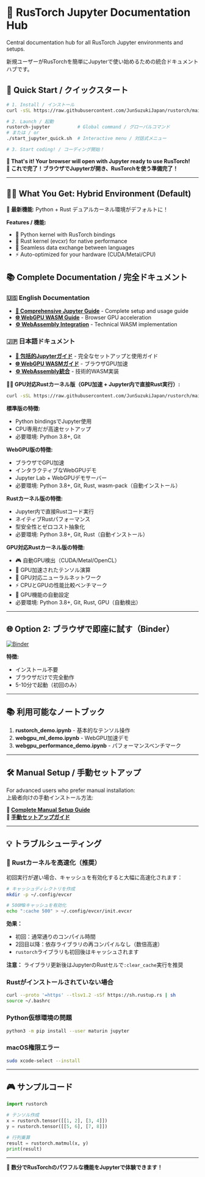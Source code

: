 # 📓 RusTorch Jupyter Documentation Hub

Central documentation hub for all RusTorch Jupyter environments and setups.

新規ユーザーがRusTorchを簡単にJupyterで使い始めるための統合ドキュメントハブです。

## 🚀 Quick Start / クイックスタート

```bash
# 1. Install / インストール
curl -sSL https://raw.githubusercontent.com/JunSuzukiJapan/rustorch/main/install_jupyter.sh | bash

# 2. Launch / 起動  
rustorch-jupyter          # Global command / グローバルコマンド
# または / or
./start_jupyter_quick.sh  # Interactive menu / 対話式メニュー

# 3. Start coding! / コーディング開始！
```

**🎉 That's it! Your browser will open with Jupyter ready to use RusTorch!**  
**🎉 これで完了！ブラウザでJupyterが開き、RusTorchを使う準備完了！**

---

## 🦀🐍 What You Get: Hybrid Environment (Default)

**🌟 最新機能**: Python + Rust デュアルカーネル環境がデフォルトに！

**Features / 機能:**
- 🐍 Python kernel with RusTorch bindings
- 🦀 Rust kernel (evcxr) for native performance  
- 🔗 Seamless data exchange between languages
- ⚡ Auto-optimized for your hardware (CUDA/Metal/CPU)

## 📚 Complete Documentation / 完全ドキュメント

### 🇺🇸 English Documentation
- **[📖 Comprehensive Jupyter Guide](docs/en/jupyter-comprehensive-guide.md)** - Complete setup and usage guide
- **[🌐 WebGPU WASM Guide](docs/en/jupyter-guide.md)** - Browser GPU acceleration
- **[⚙️ WebAssembly Integration](jupyter/README.md)** - Technical WASM implementation

### 🇯🇵 日本語ドキュメント  
- **[📖 包括的Jupyterガイド](docs/jupyter-comprehensive-guide-ja.md)** - 完全なセットアップと使用ガイド
- **[🌐 WebGPU WASMガイド](docs/jupyter-wasm-guide.md)** - ブラウザGPU加速
- **[⚙️ WebAssembly統合](jupyter/README.md)** - 技術的WASM実装

**🦀🚀 GPU対応Rustカーネル版（GPU加速 + Jupyter内で直接Rust実行）:**
```bash
curl -sSL https://raw.githubusercontent.com/JunSuzukiJapan/rustorch/main/quick_start_rust_kernel_gpu.sh | bash
```

**標準版の特徴:**
- Python bindingsでJupyter使用
- CPU専用だが高速セットアップ
- 必要環境: Python 3.8+, Git

**WebGPU版の特徴:**
- ブラウザでGPU加速
- インタラクティブなWebGPUデモ
- Jupyter Lab + WebGPUデモサーバー
- 必要環境: Python 3.8+, Git, Rust, wasm-pack（自動インストール）

**Rustカーネル版の特徴:**
- Jupyter内で直接Rustコード実行
- ネイティブRustパフォーマンス
- 型安全性とゼロコスト抽象化
- 必要環境: Python 3.8+, Git, Rust（自動インストール）

**GPU対応Rustカーネル版の特徴:**
- 🎮 自動GPU検出（CUDA/Metal/OpenCL）
- 🚀 GPU加速されたテンソル演算
- 🧠 GPU対応ニューラルネットワーク
- ⚡ CPUとGPUの性能比較ベンチマーク
- 🔧 GPU機能の自動設定
- 必要環境: Python 3.8+, Git, Rust, GPU（自動検出）

---

## 🌐 Option 2: ブラウザで即座に試す（Binder）

[![Binder](https://mybinder.org/badge_logo.svg)](https://mybinder.org/v2/gh/JunSuzukiJapan/rustorch/main?urlpath=lab)

**特徴:**
- インストール不要
- ブラウザだけで完全動作
- 5-10分で起動（初回のみ）

---

## 📚 利用可能なノートブック

1. **rustorch_demo.ipynb** - 基本的なテンソル操作
2. **webgpu_ml_demo.ipynb** - WebGPU加速デモ
3. **webgpu_performance_demo.ipynb** - パフォーマンスベンチマーク

---

## 🛠️ Manual Setup / 手動セットアップ

For advanced users who prefer manual installation:  
上級者向けの手動インストール方法:

**📖 [Complete Manual Setup Guide](docs/en/jupyter-comprehensive-guide.md#manual-setup)**  
**📖 [手動セットアップガイド](docs/jupyter-comprehensive-guide-ja.md#手動セットアップ)**

---

## 💡 トラブルシューティング

### 🚀 Rustカーネルを高速化（推奨）
初回実行が遅い場合、キャッシュを有効化すると大幅に高速化されます：

```bash
# キャッシュディレクトリを作成
mkdir -p ~/.config/evcxr

# 500MBキャッシュを有効化
echo ":cache 500" > ~/.config/evcxr/init.evcxr
```

**効果：**
- 初回：通常通りのコンパイル時間
- 2回目以降：依存ライブラリの再コンパイルなし（数倍高速）
- `rustorch`ライブラリも初回後はキャッシュされます

**注意：** ライブラリ更新後はJupyterのRustセルで`:clear_cache`実行を推奨

### Rustがインストールされていない場合
```bash
curl --proto '=https' --tlsv1.2 -sSf https://sh.rustup.rs | sh
source ~/.bashrc
```

### Python仮想環境の問題
```bash
python3 -m pip install --user maturin jupyter
```

### macOS権限エラー
```bash
sudo xcode-select --install
```

---

## 🎮 サンプルコード

```python
import rustorch

# テンソル作成
x = rustorch.tensor([[1, 2], [3, 4]])
y = rustorch.tensor([[5, 6], [7, 8]])

# 行列乗算
result = rustorch.matmul(x, y)
print(result)
```

---

**🎉 数分でRusTorchのパワフルな機能をJupyterで体験できます！**